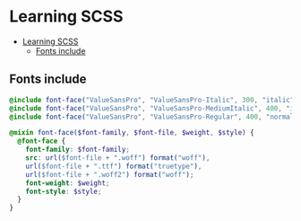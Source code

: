 # Learning SCSS

- [Learning SCSS](#learning-scss)
  - [Fonts include](#fonts-include)

## Fonts include

```scss
@include font-face("ValueSansPro", "ValueSansPro-Italic", 300, "italic");
@include font-face("ValueSansPro", "ValueSansPro-MediumItalic", 400, "italic");
@include font-face("ValueSansPro", "ValueSansPro-Regular", 400, "normal");

@mixin font-face($font-family, $font-file, $weight, $style) {
  @font-face {
    font-family: $font-family;
    src: url($font-file + ".woff") format("woff"),
    url($font-file + ".ttf") format("truetype"),
    url($font-file + ".woff2") format("woff");
    font-weight: $weight;
    font-style: $style;
  }
}

```